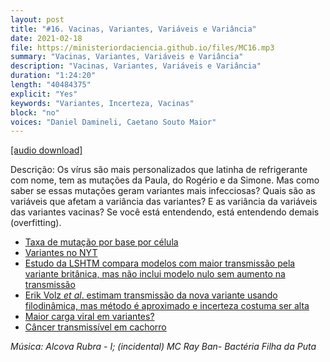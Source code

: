 ```yaml
---
layout: post
title: "#16. Vacinas, Variantes, Variáveis e Variância"
date: 2021-02-18
file: https://ministeriordaciencia.github.io/files/MC16.mp3
summary: "Vacinas, Variantes, Variáveis e Variância"
description: "Vacinas, Variantes, Variáveis e Variância"
duration: "1:24:20"
length: "40484375"
explicit: "Yes"
keywords: "Variantes, Incerteza, Vacinas"
block: "no"
voices: "Daniel Damineli, Caetano Souto Maior"
---
```


[[audio download]](https://ministeriodaciencia.github.io/files/MC16.mp3)

Descrição: Os vírus são mais personalizados que latinha de refrigerante com nome, tem as mutações da Paula, do Rogério e da Simone. Mas como saber se essas mutações geram variantes mais infecciosas? Quais são as variáveis que afetam a variância das variantes? E as variância da variáveis das variantes vacinas? Se você está entendendo, está entendendo demais (overfitting).

- [Taxa de mutação por base por célula](https://jvi.asm.org/content/jvi/92/14/e01031-17/F1.large.jpg)
- [Variantes no NYT](https://www.nytimes.com/interactive/2021/health/coronavirus-variant-tracker.html)
- [Estudo da LSHTM compara modelos com maior transmissão pela variante britânica, mas não inclui modelo nulo sem aumento na transmissão](https://www.lshtm.ac.uk/newsevents/news/2021/new-modelling-estimates-potential-impact-new-covid-19-strain)
- [Erik Volz _et al_. estimam transmissão da nova variante usando filodinâmica, mas método é aproximado e incerteza costuma ser alta](https://www.imperial.ac.uk/mrc-global-infectious-disease-analysis/covid-19/report-42-sars-cov-2-variant/)
- [Maior carga viral em variantes?](https://www.medrxiv.org/content/10.1101/2020.12.24.20248834v1)
- [Câncer transmissível em cachorro](https://www.ncbi.nlm.nih.gov/pmc/articles/PMC2593932/)


_Música: Alcova Rubra - I; (incidental) MC Ray Ban- Bactéria Filha da Puta_
